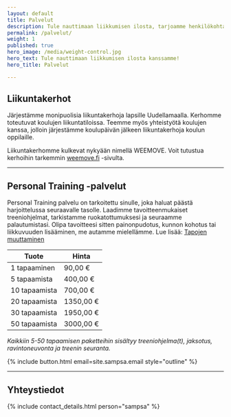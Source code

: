 ```yaml
---
layout: default
title: Palvelut
description: Tule nauttimaan liikkumisen ilosta, tarjoamme henkilökohtaista valmennusta ja ryhmäliikuntatunteja.
permalink: /palvelut/
weight: 1
published: true
hero_image: /media/weight-control.jpg
hero_text: Tule nauttimaan liikkumisen ilosta kanssamme!
hero_title: Palvelut

---
```




## Liikuntakerhot

Järjestämme monipuolisia liikuntakerhoja lapsille Uudellamaalla. Kerhomme toteutuvat koulujen liikuntatiloissa. Teemme myös yhteistyötä koulujen kanssa, jolloin järjestämme koulupäivän jälkeen liikuntakerhoja koulun oppilaille. 

Liikuntakerhomme kulkevat nykyään nimellä WEEMOVE. Voit tutustua kerhoihin tarkemmin [weemove.fi](https://weemove.fi/) -sivulta.

---

## Personal Training -palvelut

Personal Training palvelu on tarkoitettu sinulle, joka haluat päästä harjoittelussa seuraavalle tasolle. Laadimme tavoitteenmukaiset treeniohjelmat, tarkistamme ruokatottumuksesi ja seuraamme palautumistasi. Olipa tavoitteesi sitten painonpudotus, kunnon kohotus tai liikkuvuuden lisääminen, me autamme mielellämme. Lue lisää: [Tapojen muuttaminen](http://www.funktum.fi/blog/2017/06/06/Tapojen-muuttaminen/)

| Tuote                     | Hinta               |
| ------------------------- | ------------------- |
| 1 tapaaminen              | 90,00 €             |
| 5 tapaamista              | 400,00 €            |
| 10 tapaamista             | 700,00 €            |
| 20 tapaamista             | 1350,00 €           |
| 30 tapaamista             | 1950,00 €           |
| 50 tapaamista             | 3000,00 €           |

_Kaikkiin 5-50 tapaamisen paketteihin sisältyy treeniohjelma(t), jaksotus, ravintoneuvonta ja treenin seuranta._

{% include button.html email=site.sampsa.email style="outline" %}

---

## Yhteystiedot

{% include contact_details.html person="sampsa" %}

